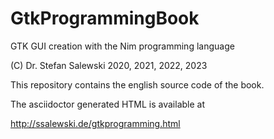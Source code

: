 # GtkProgrammingBook
GTK GUI creation with the Nim programming language

(C) Dr. Stefan Salewski 2020, 2021, 2022, 2023

This repository contains the english source code
of the book.

The asciidoctor generated HTML is available at

http://ssalewski.de/gtkprogramming.html




